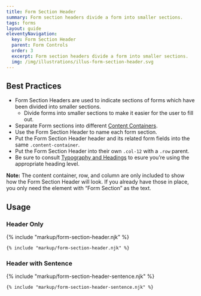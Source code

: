 ```yaml
---
title: Form Section Header
summary: Form section headers divide a form into smaller sections.
tags: forms
layout: guide
eleventyNavigation:
  key: Form Section Header
  parent: Form Controls
  order: 3
  excerpt: Form section headers divide a form into smaller sections.
  img: /img/illustrations/illus-form-section-header.svg
---
```


## Best Practices

- Form Section Headers are used to indicate sections of forms which have been divided into smaller sections.
  - Divide forms into smaller sections to make it easier for the user to fill out.
- Separate Form sections into different [Content Containers](/components/boxes/#content-container).
- Use the Form Section Header to name each form section.
- Put the Form Section Header header and its related form fields into the same `.content-container`.
- Put the Form Section Header into their own `.col-12` with a `.row` parent.
- Be sure to consult [Typography and Headings](/foundation/typography/#headings) to esure you’re using the appropriate heading level.

**Note:** The content container, row, and column are only included to show how the Form Section Header will look. If you already have those in place, you only need the element with “Form Section” as the text.

## Usage

### Header Only

{% include "markup/form-section-header.njk" %}

```html
{% include "markup/form-section-header.njk" %}
```

### Header with Sentence

{% include "markup/form-section-header-sentence.njk" %}

```html
{% include "markup/form-section-header-sentence.njk" %}
```
